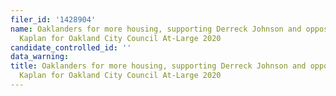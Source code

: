 ```yaml
---
filer_id: '1428904'
name: Oaklanders for more housing, supporting Derreck Johnson and opposing Rebecca
  Kaplan for Oakland City Council At-Large 2020
candidate_controlled_id: ''
data_warning: 
title: Oaklanders for more housing, supporting Derreck Johnson and opposing Rebecca
  Kaplan for Oakland City Council At-Large 2020
---
```

